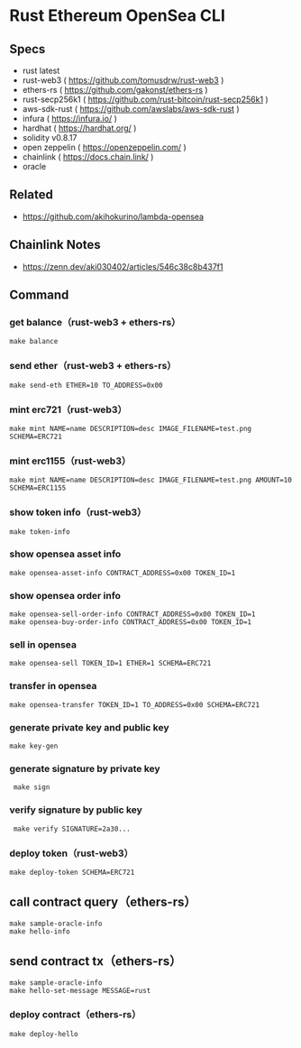 # Rust Ethereum OpenSea CLI

## Specs

- rust latest
- rust-web3 ( https://github.com/tomusdrw/rust-web3 )
- ethers-rs ( https://github.com/gakonst/ethers-rs )
- rust-secp256k1 ( https://github.com/rust-bitcoin/rust-secp256k1 )
- aws-sdk-rust ( https://github.com/awslabs/aws-sdk-rust )
- infura ( https://infura.io/ )
- hardhat ( https://hardhat.org/ )
- solidity v0.8.17
- open zeppelin ( https://openzeppelin.com/ )
- chainlink ( https://docs.chain.link/ )
- oracle

## Related

- https://github.com/akihokurino/lambda-opensea

## Chainlink Notes

- https://zenn.dev/aki030402/articles/546c38c8b437f1

## Command

### get balance（rust-web3 + ethers-rs）

```
make balance
```

### send ether（rust-web3 + ethers-rs）

```
make send-eth ETHER=10 TO_ADDRESS=0x00
```

### mint erc721（rust-web3）

```
make mint NAME=name DESCRIPTION=desc IMAGE_FILENAME=test.png SCHEMA=ERC721
```

### mint erc1155（rust-web3）

```
make mint NAME=name DESCRIPTION=desc IMAGE_FILENAME=test.png AMOUNT=10 SCHEMA=ERC1155
```

### show token info（rust-web3）

```
make token-info
```

### show opensea asset info

```
make opensea-asset-info CONTRACT_ADDRESS=0x00 TOKEN_ID=1
```

### show opensea order info

```
make opensea-sell-order-info CONTRACT_ADDRESS=0x00 TOKEN_ID=1
make opensea-buy-order-info CONTRACT_ADDRESS=0x00 TOKEN_ID=1
```

### sell in opensea

```
make opensea-sell TOKEN_ID=1 ETHER=1 SCHEMA=ERC721
```

### transfer in opensea

```
make opensea-transfer TOKEN_ID=1 TO_ADDRESS=0x00 SCHEMA=ERC721
```

### generate private key and public key

```
make key-gen
```

### generate signature by private key

```
 make sign
```

### verify signature by public key

```
 make verify SIGNATURE=2a30...
```

### deploy token（rust-web3）

```
make deploy-token SCHEMA=ERC721
```

## call contract query（ethers-rs）

```
make sample-oracle-info
make hello-info
```

## send contract tx（ethers-rs）

```
make sample-oracle-info
make hello-set-message MESSAGE=rust
```

### deploy contract（ethers-rs）

```
make deploy-hello
```
